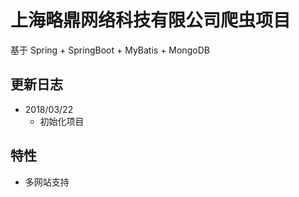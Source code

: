 # 上海略鼎网络科技有限公司爬虫项目
基于 Spring + SpringBoot + MyBatis + MongoDB

## 更新日志
- 2018/03/22
  - 初始化项目
  
## 特性
- 多网站支持

